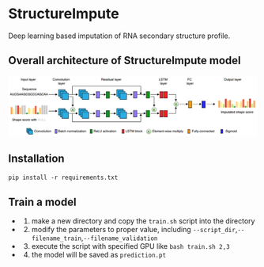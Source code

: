 # StructureImpute
Deep learning based imputation of RNA secondary structure profile.

## Overall architecture of StructureImpute model

![](/StructureImpute_framework.png)

## Installation

```
pip install -r requirements.txt
```


## Train a model

* 1. make a new directory and copy the `train.sh` script into the directory
* 2. modify the parameters to proper value, including `--script_dir`,`--filename_train`,`--filename_validation`
* 3. execute the script with specified GPU like `bash train.sh 2,3`
* 4. the model will be saved as `prediction.pt`
